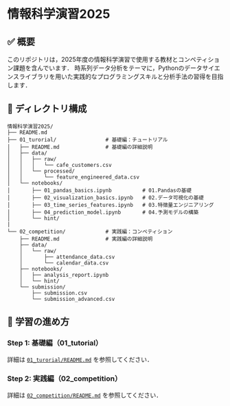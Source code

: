 # 情報科学演習2025

## ✅ 概要
このリポジトリは，2025年度の情報科学演習で使用する教材とコンペティション課題を含んでいます．
時系列データ分析をテーマに，Pythonのデータサイエンスライブラリを用いた実践的なプログラミングスキルと分析手法の習得を目指します．

## 📁 ディレクトリ構成

```
情報科学演習2025/
├── README.md
├── 01_turorial/                # 基礎編：チュートリアル
│   ├── README.md               # 基礎編の詳細説明
│   ├── data/
│   │   ├── raw/
│   │   │   └── cafe_customers.csv
│   │   └── processed/
│   │       └── feature_engineered_data.csv
│   └── notebooks/
│       ├── 01_pandas_basics.ipynb          # 01.Pandasの基礎
│       ├── 02_visualization_basics.ipynb   # 02.データ可視化の基礎
│       ├── 03_time_series_features.ipynb   # 03.特徴量エンジニアリング
│       ├── 04_prediction_model.ipynb       # 04.予測モデルの構築
│       └── hint/
|
└── 02_competition/             # 実践編：コンペティション
    ├── README.md               # 実践編の詳細説明
    ├── data/
    │   └── raw/
    │       ├── attendance_data.csv
    │       └── calendar_data.csv
    ├── notebooks/
    │   ├── analysis_report.ipynb
    │   └── hint/
    └── submission/
        ├── submission.csv
        └── submission_advanced.csv
```

## 🚀 学習の進め方

### Step 1: 基礎編（01_tutorial）
詳細は [`01_turorial/README.md`](./01_turorial/README.md) を参照してください．

### Step 2: 実践編（02_competition）
詳細は [`02_competition/README.md`](./02_competition/README.md) を参照してください．
```